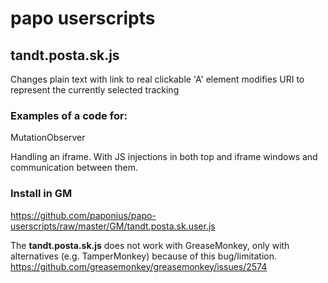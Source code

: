 # papo userscripts
 
## tandt.posta.sk.js
Changes plain text with link to real clickable 'A' element
modifies URI to represent the currently selected tracking

### Examples of a code for:

MutationObserver

Handling an iframe. With JS injections in both top and iframe windows
and communication between them.


### Install in GM
https://github.com/paponius/papo-userscripts/raw/master/GM/tandt.posta.sk.user.js

The **tandt.posta.sk.js** does not work with GreaseMonkey, only with alternatives (e.g. TamperMonkey) because of this bug/limitation.
https://github.com/greasemonkey/greasemonkey/issues/2574
